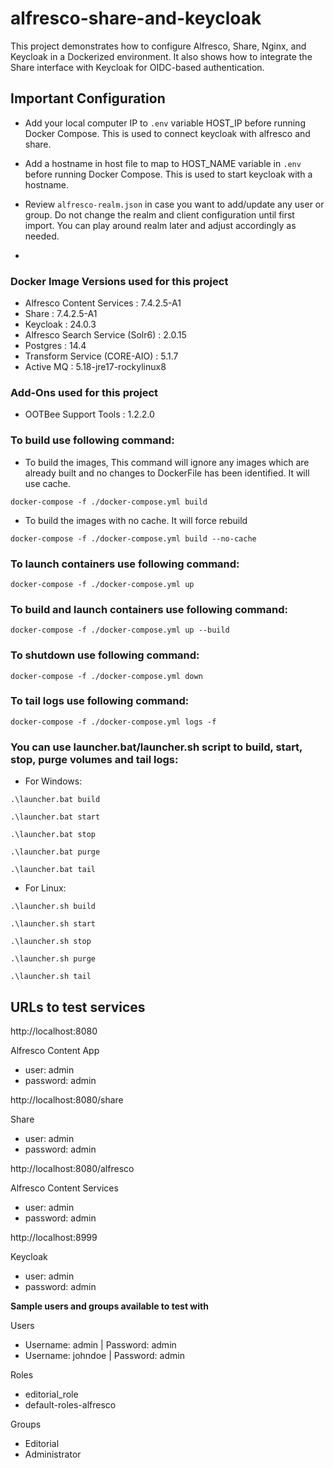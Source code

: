 # alfresco-share-and-keycloak

This project demonstrates how to configure Alfresco, Share, Nginx, and Keycloak in a Dockerized environment. It also shows how to integrate the Share interface with Keycloak for OIDC-based authentication.

## Important Configuration

- Add your local computer IP to `.env` variable HOST_IP before running Docker Compose. This is used to connect keycloak with alfresco and share.

- Add a hostname in host file to map to HOST_NAME variable in `.env `before running Docker Compose. This is used to start keycloak with a hostname.

- Review `alfresco-realm.json` in case you want to add/update any user or group. Do not change the realm and client configuration until first import. You can play around realm later and adjust accordingly as needed.

- 


### Docker Image Versions used for this project

- Alfresco Content Services : 7.4.2.5-A1
- Share : 7.4.2.5-A1
- Keycloak : 24.0.3
- Alfresco Search Service (Solr6) : 2.0.15
- Postgres : 14.4
- Transform Service (CORE-AIO) : 5.1.7
- Active MQ : 5.18-jre17-rockylinux8

### Add-Ons used for this project

- OOTBee Support Tools : 1.2.2.0


### To build use following command:

- To build the images, This command will ignore any images which are already built and no changes to DockerFile has been identified. It will use cache.

`docker-compose -f ./docker-compose.yml build`

- To build the images with no cache. It will force rebuild

`docker-compose -f ./docker-compose.yml build --no-cache`


### To launch containers use following command:

`docker-compose -f ./docker-compose.yml up`


### To build and launch containers use following command:

`docker-compose -f ./docker-compose.yml up --build`


### To shutdown use following command:

`docker-compose -f ./docker-compose.yml down`

### To tail logs use following command:

`docker-compose -f ./docker-compose.yml logs -f`


### You can use launcher.bat/launcher.sh script to build, start, stop, purge volumes and tail logs:

- For Windows:

`.\launcher.bat build`

`.\launcher.bat start`

`.\launcher.bat stop`

`.\launcher.bat purge`

`.\launcher.bat tail`


- For Linux:

`.\launcher.sh build`

`.\launcher.sh start`

`.\launcher.sh stop`

`.\launcher.sh purge`

`.\launcher.sh tail`


## URLs to test services

http://localhost:8080

Alfresco Content App

* user: admin
* password: admin

http://localhost:8080/share

Share

* user: admin
* password: admin

http://localhost:8080/alfresco

Alfresco Content Services

* user: admin
* password: admin

http://localhost:8999

Keycloak

* user: admin
* password: admin

**Sample users and groups available to test with**

Users

* Username: admin | Password: admin
* Username: johndoe | Password: admin

Roles
* editorial_role
* default-roles-alfresco

Groups

* Editorial
* Administrator
